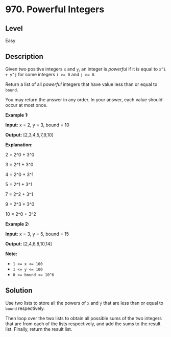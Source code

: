 # 970. Powerful Integers
## Level
Easy

## Description
Given two positive integers `x` and `y`, an integer is *powerful* if it is equal to `x^i + y^j` for some integers `i >= 0` and `j >= 0`.

Return a list of all *powerful* integers that have value less than or equal to `bound`.

You may return the answer in any order. In your answer, each value should occur at most once.

**Example 1:**

**Input:** x = 2, y = 3, bound = 10

**Output:** [2,3,4,5,7,9,10]

**Explanation:**

2 = 2^0 + 3^0

3 = 2^1 + 3^0

4 = 2^0 + 3^1

5 = 2^1 + 3^1

7 = 2^2 + 3^1

9 = 2^3 + 3^0

10 = 2^0 + 3^2

**Example 2:**

**Input:** x = 3, y = 5, bound = 15

**Output:** [2,4,6,8,10,14]

**Note:**

* `1 <= x <= 100`
* `1 <= y <= 100`
* `0 <= bound <= 10^6`

## Solution
Use two lists to store all the powers of `x` and `y` that are less than or equal to `bound` respectively.

Then loop over the two lists to obtain all possible sums of the two integers that are from each of the lists respectively, and add the sums to the result list. Finally, return the result list.
